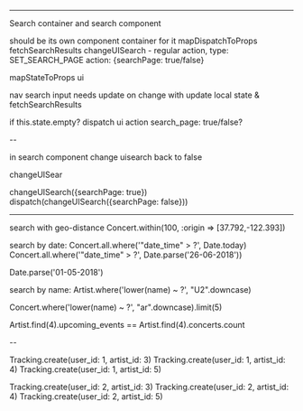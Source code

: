 
<!-- finalize concerts ajax -->
<!-- build artists model & controller -->
<!-- build concerts model & controller
test seeding to actual db
start playing with search -->
---------------------

Search container and search component


<div className="navigation"> should be its own component
container for it
mapDispatchToProps
  fetchSearchResults
  changeUISearch   - regular action,
            type: SET_SEARCH_PAGE
            action: {searchPage: true/false}


mapStateToProps
  ui


  nav search input needs update on change with update local state & fetchSearchResults

  if this.state.empty?
    dispatch ui action
          search_page: true/false?


--

in search component
  change uisearch back to false

  changeUISear

  <SearchResultItem onClick={}>



changeUISearch({searchPage: true})
dispatch(changeUISearch({searchPage: false}))

---------------------


search with geo-distance
Concert.within(100, :origin => [37.792,-122.393])

search by date:
Concert.all.where('"date_time" > ?', Date.today)
Concert.all.where('"date_time" > ?', Date.parse('26-06-2018'))

Date.parse('01-05-2018')

search by name:
Artist.where('lower(name) ~ ?', "U2".downcase)

Concert.where('lower(name) ~ ?', "ar".downcase).limit(5)


Artist.find(4).upcoming_events == Artist.find(4).concerts.count

--

Tracking.create(user_id: 1, artist_id: 3)
Tracking.create(user_id: 1, artist_id: 4)
Tracking.create(user_id: 1, artist_id: 5)

Tracking.create(user_id: 2, artist_id: 3)
Tracking.create(user_id: 2, artist_id: 4)
Tracking.create(user_id: 2, artist_id: 5)
